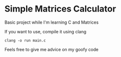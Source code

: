 # Simple Matrices Calculator
Basic project while I'm learning C and Matrices

If you want to use, compile it using clang
```
clang -o run main.c
```
Feels free to give me advice on my goofy code 
